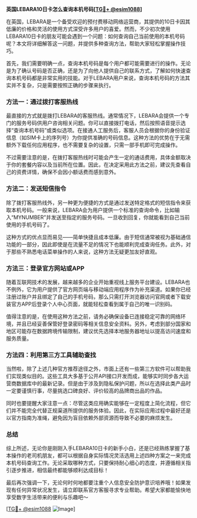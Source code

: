 **英国LEBARA10日卡怎么查询本机号码[[TG💪+ @esim1088](https://t.me/s/esim1088)]**

在英国，LEBARA是一个备受欢迎的预付费移动网络运营商，其提供的10日卡因其低廉的价格和灵活的使用方式深受许多用户的喜爱。然而，不少初次使用LEBARA10日卡的朋友可能会遇到一个问题：如何查询自己当前使用的本机号码呢？本文将详细解答这一问题，并提供多种查询方法，帮助大家轻松掌握操作技巧。

首先，我们需要明确一点，查询本机号码是每个用户都可能需要进行的操作。无论是为了确认号码是否正确，还是为了向他人提供自己的联系方式，了解如何快速查询本机号码都是非常实用的技能。对于LEBARA用户来说，查询本机号码的方法其实并不复杂，只是需要按照正确的步骤来执行。

### 方法一：通过拨打客服热线

最直接的方式就是拨打LEBARA的客服热线。通常情况下，LEBARA会提供一个专门的服务号码供用户咨询相关问题。你可以直接拨打电话，然后按照语音提示选择“查询本机号码”或类似选项。在接通人工服务后，客服人员会根据你的身份验证信息（如SIM卡上的序列号）为你提供准确的号码信息。这种方法的优势在于无需额外下载任何应用程序，也不需要复杂的设置，只需一部手机即可完成操作。

不过需要注意的是，在拨打客服热线时可能会产生一定的通话费用，具体金额取决于你的套餐内容以及当前所在位置。因此，在决定采用此方法之前，建议先查看自己的资费详情，确保不会因小额话费而感到意外。

### 方法二：发送短信指令

除了拨打客服热线外，另一种更为便捷的方式是通过发送特定格式的短信指令来获取本机号码。一般来说，LEBARA会为用户提供一个标准的查询命令，比如输入“MYNUMBER”并发送至指定的服务号码。一旦收到回复，你就能看到自己当前使用的手机号码了。

这种方式的优点显而易见——简单快捷且成本低廉。由于短信通常被视为基础通信功能的一部分，因此即使是在流量不足的情况下也能顺利完成查询任务。此外，对于那些不熟悉电话菜单操作的人来说，这种方法无疑更加友好直观。

### 方法三：登录官方网站或APP

随着互联网技术的发展，越来越多的企业开始重视线上服务平台建设。LEBARA也不例外，它为用户提供了官方网页端与移动端应用程序作为补充渠道。如果你已经注册过账户并且绑定了自己的手机号码，那么只需打开浏览器访问官网或者下载安装官方APP后登录个人中心页面，就能轻松查看到属于自己的唯一识别码。

值得注意的是，在使用这种方法之前，请务必确保设备已连接稳定可靠的网络环境，并且已经妥善保管好登录密码等相关信息安全资料。另外，考虑到部分国家和地区可能存在数据跨境传输限制，建议优先选择本地服务器地址以提高访问速度和服务质量。

### 方法四：利用第三方工具辅助查找

当然啦，除了上述几种官方推荐途径之外，市面上还有一些第三方软件可以帮助我们实现类似目的。这些工具大多基于公开API接口开发而成，能够实时同步各大运营商数据库中的最新记录。但是由于涉及到隐私保护问题，所以在选择此类产品时一定要谨慎行事，尽量挑选口碑良好、评价较高的品牌商出品的作品。

同时也要提醒大家注意一点：尽管这类应用确实能够在一定程度上简化流程，但它们并不能完全代替正规渠道所提供的服务体验。因此，在实际应用过程中最好还是以官方指南为准绳，避免因为盲目依赖外部资源而导致不必要的麻烦发生。

### 总结

综上所述，无论你是刚刚入手LEBARA10日卡的新手小白，还是已经熟练掌握了基本操作的老司机朋友，都可以根据自身实际情况灵活选用上述四种方案之一来完成本机号码查询工作。无论采取哪种方式，只要保持耐心细心的态度，并遵循相关指引逐步推进，相信最终都能够顺利达成目标！

最后再次强调一下，无论何时何地都要注重个人信息安全防护意识培养哦！如果发现有任何异常状况发生，请立即联系官方客服寻求专业帮助。希望大家都能愉快地享受数字生活带来的便利与乐趣吧～

[[TG💪+ @esim1088](https://t.me/s/esim1088) ![Image](https://i.postimg.cc/4NQfJmqS/Snipaste-2025-05-13-00-14-12.png)]